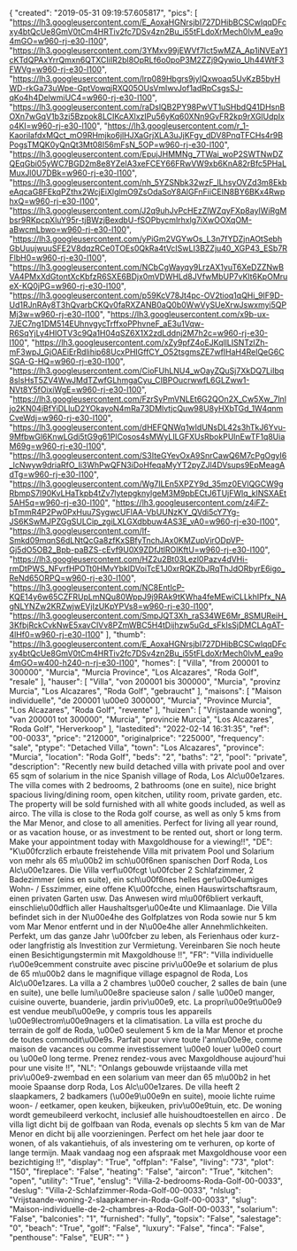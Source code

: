 {
"created": "2019-05-31 09:19:57.605817",
"pics": [
"https://lh3.googleusercontent.com/E_AoxaHGNrsjbI727DHibBCSCwlqqDFcxy4btQcUe8GmV0tCm4HRTiv2fc7DSv4zn2Bu_i55tFLdoXrMech0lvM_ea9o4mGO=w960-rj-e30-l100",
"https://lh3.googleusercontent.com/3YMxv99jEWVf7Ict5wMZA_Ap1iNVEaY1cKTdQPAxYrrQmxn6QTXCIiIR2bl8OpRLf6o0poP3M2ZZj9Qywio_Uh44WtF3FWVg=w960-rj-e30-l100",
"https://lh3.googleusercontent.com/lrp089Hbgrs9jyIQxwoaq5UvKzB5byHWD-rkGa73uWpe-GptVowqjRXQ05OUsVmIwvJof1adRpCsgsSJ-qKo4h4DelwmiUC4=w960-rj-e30-l100",
"https://lh3.googleusercontent.com/raDslQB2PY98PwVT1uSHbdQ41DHsnBOXn7wGqV1b3zi5Bzpok8LCIKcAXlxzIPu56yKq60XNn9GvFR2kp9rXGlUdpIxo4KI=w960-rj-e30-l100",
"https://lh3.googleusercontent.com/r_1-KaorilafdxMQct_mO9RHmjko6jlHJXaGrjXLA3uJjKFgy_dDV8PnqTFCHs4r9BPogsTMQK0yQnQt3Mt08I56mFsN_5OP=w960-rj-e30-l100",
"https://lh3.googleusercontent.com/EpujJHMMNg_7TWai_woP2SWTNwDZQEqGbi05yWC7BGD2m8e8YZelA3xeFCEY66FRwVW9xb6KnA82rBfc5PHaLMuxJl0U7DBk=w960-rj-e30-l100",
"https://lh3.googleusercontent.com/nh_5YZSNbk32wzF_lLhsyOVZd3m8EkbeAqcaG8FEkqPZthx2WcjEiXlglmO9ZsOdaSoY8AlGFnFiiCEIN8BY6BKx4RwphxQ=w960-rj-e30-l100",
"https://lh3.googleusercontent.com/J2q9uhJvPcHEzZlWZqyFXp8ayIWiRgMbsr9RKpcpXluY95r-tjBWzjBexdbU-fSOPbycmlrhxlg7iXwOOXqOM-aBwcmLbwo=w960-rj-e30-l100",
"https://lh3.googleusercontent.com/yPiGm2VGYwOs_L3n7fYDZjnAOtSebhGbUuujwuuSFE2V8dqzRCe0TOEs0QkRa4tVcISwLI3BZZju40_XGP43_ESb7RFlbH0=w960-rj-e30-l100",
"https://lh3.googleusercontent.com/NCbCgWayqy9LrzAX1yuT6XeDZZNwBVA4PMxXdGtontXcKbfzR6SXE6BDjx0mVDWHLd8JVfwMbUP7vKlt6KpOMrueX-KQ0jPG=w960-rj-e30-l100",
"https://lh3.googleusercontent.com/p59KcV78Jt4pc-OV2tioq1qQHi_9IF9D-Ud1RJnRAy8T3hQvarbCKQv0faRXZANB0aQ0b0WwVySUeXrwJswxmyi5QPMj3w=w960-rj-e30-l100",
"https://lh3.googleusercontent.com/x9b-ux-7JEC7ng1DM514EUhnvgycTrffxoPPhvneF_aE3u1Vqw-R6SqYjLy4HlOTV3c9Qa1H04qSZ6X1X2zdLddnj2M7h2c=w960-rj-e30-l100",
"https://lh3.googleusercontent.com/xZy9pfZ4oEJKqllLISNTzIZh-mF3wpJ_GjOAEiErRdlihip68UcxPHIGffCY_O52tsgmsZE7wfIHaH4RelQeG6CSGA-G-HQ=w960-rj-e30-l100",
"https://lh3.googleusercontent.com/CioFUhLNU4_wOayZQuSj7XkDQ7LiIbq8sIsHsT5ZV4WwJMdTZwfGLhmgaCyu_CIBPOucrwwfL6GLZww1-NVt8Y5fOixiWgE=w960-rj-e30-l100",
"https://lh3.googleusercontent.com/FzrSyPmVNLEt6G2QOn2X_Cw5Xw_7lnljo2KN04jBfYiDLIuD2YOkayoN4mRa73DMlvtjcQuw98U8yHXbTGd_1W4qnmCveWdj=w960-rj-e30-l100",
"https://lh3.googleusercontent.com/dHEFQNWq1wIdUNsDL42s3hTkJ6Yvu-9MfbwGl6KnwLGdi5tG9g61PlCosos4sMWyLILGFXUsRbokPUlnEwTF1q8UiaM69g=w960-rj-e30-l100",
"https://lh3.googleusercontent.com/S3IteGYevOxA9SnrCawQ6M7cPgOgyI6_lcNwyw9driaRfO_Ii3WhPwQFN3iDoHfeqaMyYT2pyZJl4DVsups9EpMeagAdTg=w960-rj-e30-l100",
"https://lh3.googleusercontent.com/Wg7ILEn5XPZY9d_35mz0EVlQGCW9gRbmpS7l90KvLHaTkpb4tZv7lytepgknylgeM3M9pbECtJ6TUjFWlq_klNSXAEt5AH5q=w960-rj-e30-l100",
"https://lh3.googleusercontent.com/z4iFZ-bTmmR4P2Pw0PxHuu7SygwcUFlAA-VbUUNzKY_QVdi5cY7Yg-JS6KSwMJPZGgSULCip_zgiLXLGXdbbuw4AS3E_vA0=w960-rj-e30-l100",
"https://lh3.googleusercontent.com/If-Smkd09mqnS6dLNtQcGa8zfKxSBfyTnchJAx0KMZupVirODpVP-Gj5dO5OB2_Bpb-paBZS-cEvf9U0X9ZDfJtlROIKftU=w960-rj-e30-l100",
"https://lh3.googleusercontent.com/HZ2u2Bt03Lezl0Pazv4dVHi-rmDtPWS_NFvrfHPOTt0HMvYbklDVoiTcE1J0xrRQKZbJRqThJdORbyrE6igo_ReNd65ORPQ=w960-rj-e30-l100",
"https://lh3.googleusercontent.com/NC8EntIcP-KQE14y6w65CZFRUpLmNQu80WppJ9j9RAk9tKWha4feMEwiCLLkhIPfx_NAgNLYNZw2KRZwjwEVjIzUKpYPVs8=w960-rj-e30-l100",
"https://lh3.googleusercontent.com/SmpJQT3Xh_raS34WE6Mr_8SMUReiH_3KfbjRckCvkNwE5xavClVv8PZmWBC5H4tDijhzw5uGd_sFkIsSjDMCLAgAT-4lHf0=w960-rj-e30-l100"
],
"thumb": "https://lh3.googleusercontent.com/E_AoxaHGNrsjbI727DHibBCSCwlqqDFcxy4btQcUe8GmV0tCm4HRTiv2fc7DSv4zn2Bu_i55tFLdoXrMech0lvM_ea9o4mGO=w400-h240-n-rj-e30-l100",
"homes": [
"Villa",
"from 200001 to 300000",
"Murcia",
"Murcia Province",
"Los Alcazares",
"Roda Golf",
"resale"
],
"hauser": [
"Villa",
"von 200001 bis 300000",
"Murcia",
"provinz Murcia",
"Los Alcazares",
"Roda Golf",
"gebraucht"
],
"maisons": [
"Maison individuelle",
"de 200001 \u00e0 300000",
"Murcia",
"Province Murcia",
"Los Alcazares",
"Roda Golf",
"revente"
],
"huizen": [
"Vrijstaande woning",
"van 200001 tot 300000",
"Murcia",
"provincie Murcia",
"Los Alcazares",
"Roda Golf",
"Herverkoop"
],
"lastedited": "2022-02-14 16:31:35",
"ref": "00-0033",
"price": "212000",
"originalprice": "225000",
"frequency": "sale",
"ptype": "Detached Villa",
"town": "Los Alcazares",
"province": "Murcia",
"location": "Roda Golf",
"beds": "2",
"baths": "2",
"pool": "private",
"description": "Recently new build detached villa with private pool and over 65 sqm of  solarium in the nice Spanish village of Roda, Los Alc\u00e1zares. The villa comes  with 2 bedrooms, 2 bathrooms (one en suite), nice bright spacious  living/dining room, open kitchen, utility room, private garden, etc. The  property will be sold furnished with all white goods included, as well as airco.  The villa is close to the Roda golf course, as well as only 5 kms from the Mar  Menor, and close to all amenities. Perfect for living all year round, or as  vacation house, or as investment to be rented out, short or long term. Make  your appointment today with Maxgoldhouse for a viewing!!",
"DE": "K\u00fcrzlich erbaute freistehende Villa mit privatem Pool und Solarium von mehr als 65 m\u00b2 im sch\u00f6nen spanischen Dorf Roda, Los Alc\u00e1zares. Die Villa verf\u00fcgt \u00fcber 2 Schlafzimmer, 2 Badezimmer (eins en suite), ein sch\u00f6nes helles ger\u00e4umiges Wohn- / Esszimmer, eine offene K\u00fcche, einen Hauswirtschaftsraum, einen privaten Garten usw. Das Anwesen wird m\u00f6bliert verkauft, einschlie\u00dflich aller Haushaltsger\u00e4te und Klimaanlage. Die Villa befindet sich in der N\u00e4he des Golfplatzes von Roda sowie nur 5 km vom Mar Menor entfernt und in der N\u00e4he aller Annehmlichkeiten. Perfekt, um das ganze Jahr \u00fcber zu leben, als Ferienhaus oder kurz- oder langfristig als Investition zur Vermietung. Vereinbaren Sie noch heute einen Besichtigungstermin mit Maxgoldhouse !!",
"FR": "Villa individuelle r\u00e9cemment construite avec piscine priv\u00e9e et solarium de plus de 65 m\u00b2 dans le magnifique village espagnol de Roda, Los Alc\u00e1zares. La villa a 2 chambres \u00e0 coucher, 2 salles de bain (une en suite), une belle lumi\u00e8re spacieuse salon / salle \u00e0 manger, cuisine ouverte, buanderie, jardin priv\u00e9, etc. La propri\u00e9t\u00e9 est vendue meubl\u00e9e, y compris tous les appareils \u00e9lectrom\u00e9nagers et la climatisation. La villa est proche du terrain de golf de Roda, \u00e0 seulement 5 km de la Mar Menor et proche de toutes commodit\u00e9s. Parfait pour vivre toute l'ann\u00e9e, comme maison de vacances ou comme investissement \u00e0 louer \u00e0 court ou \u00e0 long terme. Prenez rendez-vous avec Maxgoldhouse aujourd'hui pour une visite !!",
"NL": "Onlangs gebouwde vrijstaande villa met priv\u00e9-zwembad en een solarium van meer dan 65 m\u00b2 in het mooie Spaanse dorp Roda, Los Alc\u00e1zares. De villa heeft 2 slaapkamers, 2 badkamers (\u00e9\u00e9n en suite), mooie lichte ruime woon- / eetkamer, open keuken, bijkeuken, priv\u00e9tuin, etc. De woning wordt gemeubileerd verkocht, inclusief alle huishoudtoestellen en airco . De villa ligt dicht bij de golfbaan van Roda, evenals op slechts 5 km van de Mar Menor en dicht bij alle voorzieningen. Perfect om het hele jaar door te wonen, of als vakantiehuis, of als investering om te verhuren, op korte of lange termijn. Maak vandaag nog een afspraak met Maxgoldhouse voor een bezichtiging !!",
"display": "True",
"offplan": "False",
"living": "73",
"plot": "150",
"fireplace": "False",
"heating": "False",
"aircon": "True",
"kitchen": "open",
"utility": "True",
"enslug": "Villa-2-bedrooms-Roda-Golf-00-0033",
"deslug": "Villa-2-Schlafzimmer-Roda-Golf-00-0033",
"nlslug": "Vrijstaande-woning-2-slaapkamer-in-Roda-Golf-00-0033",
"slug": "Maison-individuelle-de-2-chambres-a-Roda-Golf-00-0033",
"solarium": "False",
"balconies": "1",
"furnished": "fully",
"topsix": "False",
"salestage": "0",
"beach": "True",
"golf": "False",
"luxury": "False",
"finca": "False",
"penthouse": "False",
"EUR": ""
}